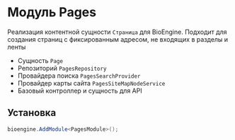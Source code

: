 # Модуль Pages

Реализация контентной сущности `Страница` для BioEngine. Подходит для создания страниц с фиксированным адресом, не входящих в разделы и ленты

- Сущность `Page`
- Репозиторий `PagesRepository`
- Провайдера поиска `PagesSearchProvider`
- Провайдер карты сайта `PagesSiteMapNodeService`
- Базовый контроллер и сущность для API 

## Установка

```csharp
bioengine.AddModule<PagesModule>();
```
